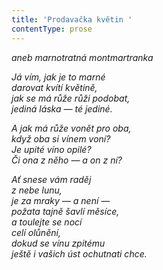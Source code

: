 ```yaml
---
title: 'Prodavačka květin '
contentType: prose
---
```


_aneb marnotratná montmartranka_

_Já vím, jak je to marné  
darovat kvítí květině,  
jak se má růže růži podobat,  
jediná láska — té jediné._

_A jak má růže vonět pro oba,  
když oba si vínem voní?  
Je upité víno opilé?  
Či ona z něho — a on z ní?_

_Ať snese vám raděj  
z nebe lunu,  
je za mraky — a není —  
požata tajně šavlí měsíce,  
a toulejte se nocí  
celí olůnění,  
dokud se vínu zpitému  
ještě i vašich úst ochutnati chce._
